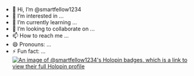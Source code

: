 - 👋 Hi, I’m @smartfellow1234
- 👀 I’m interested in ...
- 🌱 I’m currently learning ...
- 💞️ I’m looking to collaborate on ...
- 📫 How to reach me ...
- 😄 Pronouns: ...
- ⚡ Fun fact: ...
[![An image of @smartfellow1234's Holopin badges, which is a link to view their full Holopin profile](https://holopin.me/smartfellow1234)](https://holopin.io/@smartfellow1234)

<!---

--->

